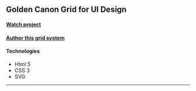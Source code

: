## Golden Canon Grid for UI Design

#### [Watch project](https://oleg-kolosov.github.io/Golden-Canon-Grid-for-UI-Design/)

#### [Author this grid system](https://www.youtube.com/watch?v=ktcQBceud9E)

#### Technologies

- Html 5
- CSS 3
- SVG
---
